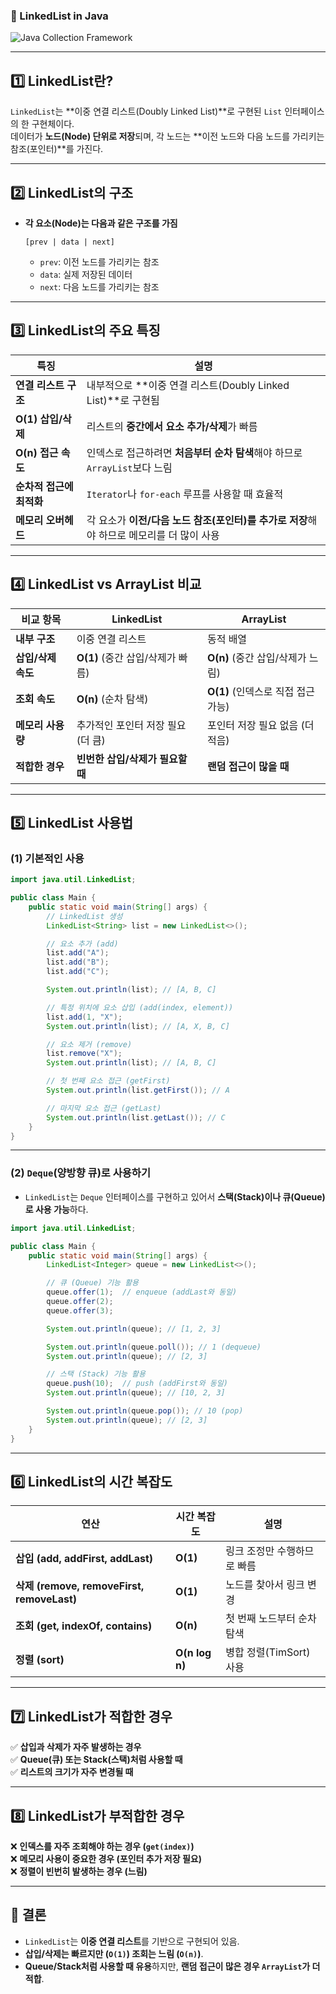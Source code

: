 ### **📌 LinkedList in Java**
![Java Collection Framework](https://camo.githubusercontent.com/e9e790e3b06de82cd73140fe794d59a4c2c8ba461830853b019fb60074f53f86/68747470733a2f2f626c6f672e6b616b616f63646e2e6e65742f646e2f6d6a5646412f6274715a426350437435652f6977746355614f634942455169435258497671456a4b2f696d672e6a7067)

---

## **1️⃣ LinkedList란?**
`LinkedList`는 **이중 연결 리스트(Doubly Linked List)**로 구현된 `List` 인터페이스의 한 구현체이다.  
데이터가 **노드(Node) 단위로 저장**되며, 각 노드는 **이전 노드와 다음 노드를 가리키는 참조(포인터)**를 가진다.

---

## **2️⃣ LinkedList의 구조**
- **각 요소(Node)는 다음과 같은 구조를 가짐**
  ```
  [prev | data | next]
  ```
    - `prev`: 이전 노드를 가리키는 참조
    - `data`: 실제 저장된 데이터
    - `next`: 다음 노드를 가리키는 참조

---

## **3️⃣ LinkedList의 주요 특징**
| 특징 | 설명 |
|------|------|
| **연결 리스트 구조** | 내부적으로 **이중 연결 리스트(Doubly Linked List)**로 구현됨 |
| **O(1) 삽입/삭제** | 리스트의 **중간에서 요소 추가/삭제**가 빠름 |
| **O(n) 접근 속도** | 인덱스로 접근하려면 **처음부터 순차 탐색**해야 하므로 `ArrayList`보다 느림 |
| **순차적 접근에 최적화** | `Iterator`나 `for-each` 루프를 사용할 때 효율적 |
| **메모리 오버헤드** | 각 요소가 **이전/다음 노드 참조(포인터)를 추가로 저장**해야 하므로 메모리를 더 많이 사용 |

---

## **4️⃣ LinkedList vs ArrayList 비교**
| 비교 항목 | **LinkedList** | **ArrayList** |
|----------|--------------|--------------|
| **내부 구조** | 이중 연결 리스트 | 동적 배열 |
| **삽입/삭제 속도** | **O(1)** (중간 삽입/삭제가 빠름) | **O(n)** (중간 삽입/삭제가 느림) |
| **조회 속도** | **O(n)** (순차 탐색) | **O(1)** (인덱스로 직접 접근 가능) |
| **메모리 사용량** | 추가적인 포인터 저장 필요 (더 큼) | 포인터 저장 필요 없음 (더 적음) |
| **적합한 경우** | **빈번한 삽입/삭제가 필요할 때** | **랜덤 접근이 많을 때** |

---

## **5️⃣ LinkedList 사용법**
### **(1) 기본적인 사용**
```java
import java.util.LinkedList;

public class Main {
    public static void main(String[] args) {
        // LinkedList 생성
        LinkedList<String> list = new LinkedList<>();

        // 요소 추가 (add)
        list.add("A");
        list.add("B");
        list.add("C");

        System.out.println(list); // [A, B, C]

        // 특정 위치에 요소 삽입 (add(index, element))
        list.add(1, "X");
        System.out.println(list); // [A, X, B, C]

        // 요소 제거 (remove)
        list.remove("X");
        System.out.println(list); // [A, B, C]

        // 첫 번째 요소 접근 (getFirst)
        System.out.println(list.getFirst()); // A

        // 마지막 요소 접근 (getLast)
        System.out.println(list.getLast()); // C
    }
}
```

---

### **(2) `Deque`(양방향 큐)로 사용하기**
- `LinkedList`는 `Deque` 인터페이스를 구현하고 있어서 **스택(Stack)이나 큐(Queue)로 사용 가능**하다.

```java
import java.util.LinkedList;

public class Main {
    public static void main(String[] args) {
        LinkedList<Integer> queue = new LinkedList<>();

        // 큐 (Queue) 기능 활용
        queue.offer(1);  // enqueue (addLast와 동일)
        queue.offer(2);
        queue.offer(3);

        System.out.println(queue); // [1, 2, 3]

        System.out.println(queue.poll()); // 1 (dequeue)
        System.out.println(queue); // [2, 3]

        // 스택 (Stack) 기능 활용
        queue.push(10);  // push (addFirst와 동일)
        System.out.println(queue); // [10, 2, 3]

        System.out.println(queue.pop()); // 10 (pop)
        System.out.println(queue); // [2, 3]
    }
}
```

---

## **6️⃣ LinkedList의 시간 복잡도**
| 연산 | **시간 복잡도** | 설명 |
|------|--------------|------|
| **삽입 (add, addFirst, addLast)** | **O(1)** | 링크 조정만 수행하므로 빠름 |
| **삭제 (remove, removeFirst, removeLast)** | **O(1)** | 노드를 찾아서 링크 변경 |
| **조회 (get, indexOf, contains)** | **O(n)** | 첫 번째 노드부터 순차 탐색 |
| **정렬 (sort)** | **O(n log n)** | 병합 정렬(TimSort) 사용 |

---

## **7️⃣ LinkedList가 적합한 경우**
✅ **삽입과 삭제가 자주 발생하는 경우**  
✅ **Queue(큐) 또는 Stack(스택)처럼 사용할 때**  
✅ **리스트의 크기가 자주 변경될 때**

---

## **8️⃣ LinkedList가 부적합한 경우**
❌ **인덱스를 자주 조회해야 하는 경우 (`get(index)`)**  
❌ **메모리 사용이 중요한 경우 (포인터 추가 저장 필요)**  
❌ **정렬이 빈번히 발생하는 경우 (느림)**

---

## **📌 결론**
- `LinkedList`는 **이중 연결 리스트**를 기반으로 구현되어 있음.
- **삽입/삭제는 빠르지만 (`O(1)`) 조회는 느림 (`O(n)`)**.
- **Queue/Stack처럼 사용할 때 유용**하지만, **랜덤 접근이 많은 경우 `ArrayList`가 더 적합**.